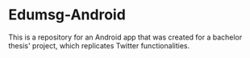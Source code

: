 # Edumsg-Android
This is a repository for an Android app that was created for a bachelor thesis' project, which replicates Twitter functionalities.
